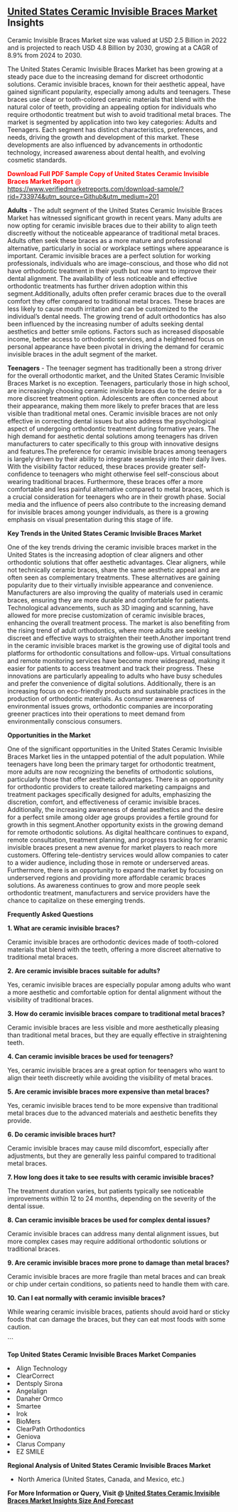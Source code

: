 <h2><a href="https://www.verifiedmarketreports.com/download-sample/?rid=733974&amp;utm_source=Github&amp;utm_medium=201" target="_blank">United States Ceramic Invisible Braces Market</a> Insights</h2><p>Ceramic Invisible Braces Market size was valued at USD 2.5 Billion in 2022 and is projected to reach USD 4.8 Billion by 2030, growing at a CAGR of 8.9% from 2024 to 2030.</p><p><p>The United States Ceramic Invisible Braces Market has been growing at a steady pace due to the increasing demand for discreet orthodontic solutions. Ceramic invisible braces, known for their aesthetic appeal, have gained significant popularity, especially among adults and teenagers. These braces use clear or tooth-colored ceramic materials that blend with the natural color of teeth, providing an appealing option for individuals who require orthodontic treatment but wish to avoid traditional metal braces. The market is segmented by application into two key categories: Adults and Teenagers. Each segment has distinct characteristics, preferences, and needs, driving the growth and development of this market. These developments are also influenced by advancements in orthodontic technology, increased awareness about dental health, and evolving cosmetic standards. <p><span class=""><span style="color: #ff0000;"><strong>Download Full PDF Sample Copy of United States Ceramic Invisible Braces Market Report</strong> @ </span><a href="https://www.verifiedmarketreports.com/download-sample/?rid=733974&amp;utm_source=Github&amp;utm_medium=201" target="_blank">https://www.verifiedmarketreports.com/download-sample/?rid=733974&amp;utm_source=Github&amp;utm_medium=201</a></span></p></p><p><strong>Adults</strong> - The adult segment of the United States Ceramic Invisible Braces Market has witnessed significant growth in recent years. Many adults are now opting for ceramic invisible braces due to their ability to align teeth discreetly without the noticeable appearance of traditional metal braces. Adults often seek these braces as a more mature and professional alternative, particularly in social or workplace settings where appearance is important. Ceramic invisible braces are a perfect solution for working professionals, individuals who are image-conscious, and those who did not have orthodontic treatment in their youth but now want to improve their dental alignment. The availability of less noticeable and effective orthodontic treatments has further driven adoption within this segment.Additionally, adults often prefer ceramic braces due to the overall comfort they offer compared to traditional metal braces. These braces are less likely to cause mouth irritation and can be customized to the individual’s dental needs. The growing trend of adult orthodontics has also been influenced by the increasing number of adults seeking dental aesthetics and better smile options. Factors such as increased disposable income, better access to orthodontic services, and a heightened focus on personal appearance have been pivotal in driving the demand for ceramic invisible braces in the adult segment of the market.</p><p><strong>Teenagers</strong> - The teenager segment has traditionally been a strong driver for the overall orthodontic market, and the United States Ceramic Invisible Braces Market is no exception. Teenagers, particularly those in high school, are increasingly choosing ceramic invisible braces due to the desire for a more discreet treatment option. Adolescents are often concerned about their appearance, making them more likely to prefer braces that are less visible than traditional metal ones. Ceramic invisible braces are not only effective in correcting dental issues but also address the psychological aspect of undergoing orthodontic treatment during formative years. The high demand for aesthetic dental solutions among teenagers has driven manufacturers to cater specifically to this group with innovative designs and features.The preference for ceramic invisible braces among teenagers is largely driven by their ability to integrate seamlessly into their daily lives. With the visibility factor reduced, these braces provide greater self-confidence to teenagers who might otherwise feel self-conscious about wearing traditional braces. Furthermore, these braces offer a more comfortable and less painful alternative compared to metal braces, which is a crucial consideration for teenagers who are in their growth phase. Social media and the influence of peers also contribute to the increasing demand for invisible braces among younger individuals, as there is a growing emphasis on visual presentation during this stage of life.</p><p><strong>Key Trends in the United States Ceramic Invisible Braces Market</strong></p><p>One of the key trends driving the ceramic invisible braces market in the United States is the increasing adoption of clear aligners and other orthodontic solutions that offer aesthetic advantages. Clear aligners, while not technically ceramic braces, share the same aesthetic appeal and are often seen as complementary treatments. These alternatives are gaining popularity due to their virtually invisible appearance and convenience. Manufacturers are also improving the quality of materials used in ceramic braces, ensuring they are more durable and comfortable for patients. Technological advancements, such as 3D imaging and scanning, have allowed for more precise customization of ceramic invisible braces, enhancing the overall treatment process. The market is also benefiting from the rising trend of adult orthodontics, where more adults are seeking discreet and effective ways to straighten their teeth.Another important trend in the ceramic invisible braces market is the growing use of digital tools and platforms for orthodontic consultations and follow-ups. Virtual consultations and remote monitoring services have become more widespread, making it easier for patients to access treatment and track their progress. These innovations are particularly appealing to adults who have busy schedules and prefer the convenience of digital solutions. Additionally, there is an increasing focus on eco-friendly products and sustainable practices in the production of orthodontic materials. As consumer awareness of environmental issues grows, orthodontic companies are incorporating greener practices into their operations to meet demand from environmentally conscious consumers.</p><p><strong>Opportunities in the Market</strong></p><p>One of the significant opportunities in the United States Ceramic Invisible Braces Market lies in the untapped potential of the adult population. While teenagers have long been the primary target for orthodontic treatment, more adults are now recognizing the benefits of orthodontic solutions, particularly those that offer aesthetic advantages. There is an opportunity for orthodontic providers to create tailored marketing campaigns and treatment packages specifically designed for adults, emphasizing the discretion, comfort, and effectiveness of ceramic invisible braces. Additionally, the increasing awareness of dental aesthetics and the desire for a perfect smile among older age groups provides a fertile ground for growth in this segment.Another opportunity exists in the growing demand for remote orthodontic solutions. As digital healthcare continues to expand, remote consultation, treatment planning, and progress tracking for ceramic invisible braces present a new avenue for market players to reach more customers. Offering tele-dentistry services would allow companies to cater to a wider audience, including those in remote or underserved areas. Furthermore, there is an opportunity to expand the market by focusing on underserved regions and providing more affordable ceramic braces solutions. As awareness continues to grow and more people seek orthodontic treatment, manufacturers and service providers have the chance to capitalize on these emerging trends.</p><p><strong>Frequently Asked Questions</strong></p><p><strong>1. What are ceramic invisible braces?</strong></p><p>Ceramic invisible braces are orthodontic devices made of tooth-colored materials that blend with the teeth, offering a more discreet alternative to traditional metal braces.</p><p><strong>2. Are ceramic invisible braces suitable for adults?</strong></p><p>Yes, ceramic invisible braces are especially popular among adults who want a more aesthetic and comfortable option for dental alignment without the visibility of traditional braces.</p><p><strong>3. How do ceramic invisible braces compare to traditional metal braces?</strong></p><p>Ceramic invisible braces are less visible and more aesthetically pleasing than traditional metal braces, but they are equally effective in straightening teeth.</p><p><strong>4. Can ceramic invisible braces be used for teenagers?</strong></p><p>Yes, ceramic invisible braces are a great option for teenagers who want to align their teeth discreetly while avoiding the visibility of metal braces.</p><p><strong>5. Are ceramic invisible braces more expensive than metal braces?</strong></p><p>Yes, ceramic invisible braces tend to be more expensive than traditional metal braces due to the advanced materials and aesthetic benefits they provide.</p><p><strong>6. Do ceramic invisible braces hurt?</strong></p><p>Ceramic invisible braces may cause mild discomfort, especially after adjustments, but they are generally less painful compared to traditional metal braces.</p><p><strong>7. How long does it take to see results with ceramic invisible braces?</strong></p><p>The treatment duration varies, but patients typically see noticeable improvements within 12 to 24 months, depending on the severity of the dental issue.</p><p><strong>8. Can ceramic invisible braces be used for complex dental issues?</strong></p><p>Ceramic invisible braces can address many dental alignment issues, but more complex cases may require additional orthodontic solutions or traditional braces.</p><p><strong>9. Are ceramic invisible braces more prone to damage than metal braces?</strong></p><p>Ceramic invisible braces are more fragile than metal braces and can break or chip under certain conditions, so patients need to handle them with care.</p><p><strong>10. Can I eat normally with ceramic invisible braces?</strong></p><p>While wearing ceramic invisible braces, patients should avoid hard or sticky foods that can damage the braces, but they can eat most foods with some caution.</p>```</p><p><strong>Top United States Ceramic Invisible Braces Market Companies</strong></p><div data-test-id=""><p><li>Align Technology</li><li> ClearCorrect</li><li> Dentsply Sirona</li><li> Angelalign</li><li> Danaher Ormco</li><li> Smartee</li><li> Irok</li><li> BioMers</li><li> ClearPath Orthodontics</li><li> Geniova</li><li> Clarus Company</li><li> EZ SMILE</li></p><div><strong>Regional Analysis of&nbsp;United States Ceramic Invisible Braces Market</strong></div><ul><li dir="ltr"><p dir="ltr">North America&nbsp;(United States, Canada, and Mexico, etc.)</p></li></ul><p><strong>For More Information or Query, Visit @&nbsp;</strong><strong><a href="https://www.verifiedmarketreports.com/product/ceramic-invisible-braces-market/?utm_source=Github&amp;utm_medium=201" target="_blank">United States Ceramic Invisible Braces Market Insights Size And Forecast</a></strong></p></div>
